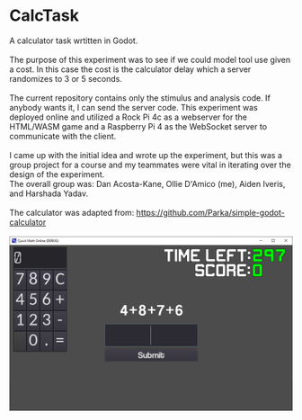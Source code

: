 # CalcTask
A calculator task wrtitten in Godot.
<br><br>
The purpose of this experiment was to see if we could model tool use given a cost. In this case the cost is the calculator delay which a server randomizes to 3 or 5 seconds.
<br><br>
The current repository contains only the stimulus and analysis code. If anybody wants it, I can send the server code. This experiment was deployed online and utilized a Rock Pi 4c as a webserver for the HTML/WASM game and a Raspberry Pi 4 as the WebSocket server to communicate with the client.
<br><br>
I came up with the initial idea and wrote up the experiment, but this was a group project for a course and my teammates were vital in iterating over the design of the experiment.<br>
The overall group was: Dan Acosta-Kane, Ollie D'Amico (me),  Aiden Iveris, and Harshada Yadav.
<br><br>
The calculator was adapted from: https://github.com/Parka/simple-godot-calculator
<br><br>
![Example of task](QMO_Readme.png)

